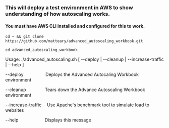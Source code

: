 ### This will deploy a test environment in AWS to show understanding of how autoscaling works.
#### You must have AWS CLI installed and configured for this to work.

`cd ~ && git clone https://github.com/matteary/advanced_autoscaling_workbook.git`

`cd advanced_autoscaling_workbook`

<p>Usage: ./advanced_autoscaling.sh [ --deploy | --cleanup | --increase-traffic | --help ]</p>

<p>--deploy&emsp;&emsp;&emsp;&emsp;&emsp;Deploys the Advanced Autocaling Workbook environment</p>
<p>--cleanup&emsp;&emsp;&emsp;&emsp; Tears down the Advance Autoscaling Workbook environment</p>
<p>--increase-traffic&emsp; Use Apache's benchmark tool to simulate load to websites</p>
<p>--help&emsp;&emsp;&emsp;&emsp;&emsp;&emsp;Displays this message</p>

